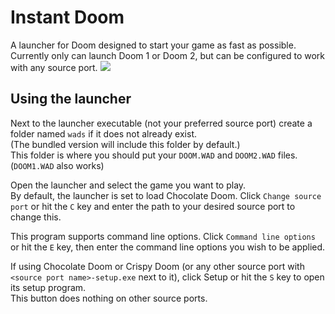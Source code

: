 # Instant Doom
A launcher for Doom designed to start your game as fast as possible. 
Currently only can launch Doom 1 or Doom 2, but can be configured to work with any source port.
![](https://github.com/SpeedStriker243/Instant-Doom/raw/master/screenshot.png)

## Using the launcher
Next to the launcher executable (not your preferred source port) create a folder named `wads` if it does not already exist.<br>
(The bundled version will include this folder by default.)<br>
This folder is where you should put your `DOOM.WAD` and `DOOM2.WAD` files. (`DOOM1.WAD` also works)

Open the launcher and select the game you want to play.<br>
By default, the launcher is set to load Chocolate Doom. Click `Change source port` or hit the `C` key and enter the path to your desired source port to change this.

This program supports command line options. Click `Command line options` or hit the `E` key, then enter the command line options you wish to be applied.

If using Chocolate Doom or Crispy Doom (or any other source port with `<source port name>-setup.exe` next to it), click Setup or hit the `S` key to open its setup program.<br>
This button does nothing on other source ports.
